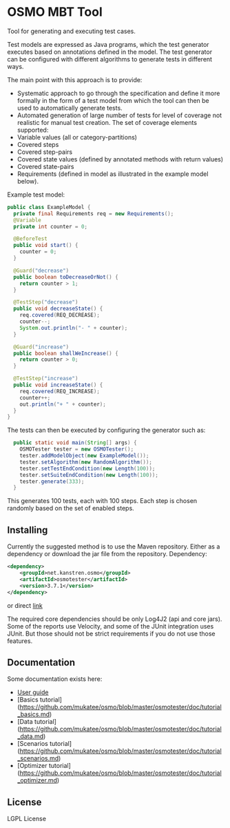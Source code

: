 OSMO MBT Tool
=============

Tool for generating and executing test cases.

Test models are expressed as Java programs, which the test generator executes based on annotations defined in the model.
The test generator can be configured with different algorithms to generate tests in different ways.

The main point with this approach is to provide:
- Systematic approach to go through the specification and define it more formally in the form of a test model from
  which the tool can then be used to automatically generate tests.
- Automated generation of large number of tests for level of coverage not realistic for manual test creation.
  The set of coverage elements supported:
 - Variable values (all or category-partitions)
 - Covered steps
 - Covered step-pairs
 - Covered state values (defined by annotated methods with return values)
 - Covered state-pairs
 - Requirements (defined in model as illustrated in the example model below).

Example test model:

```java
public class ExampleModel {
  private final Requirements req = new Requirements();
  @Variable
  private int counter = 0;

  @BeforeTest
  public void start() {
    counter = 0;
  }

  @Guard("decrease")
  public boolean toDecreaseOrNot() {
    return counter > 1;
  }

  @TestStep("decrease")
  public void decreaseState() {
    req.covered(REQ_DECREASE);
    counter--;
    System.out.println("- " + counter);
  }

  @Guard("increase")
  public boolean shallWeIncrease() {
    return counter > 0;
  }

  @TestStep("increase")
  public void increaseState() {
    req.covered(REQ_INCREASE);
    counter++;
    out.println("+ " + counter);
  }
}
```

The tests can then be executed by configuring the generator such as:

```java
  public static void main(String[] args) {
    OSMOTester tester = new OSMOTester();
    tester.addModelObject(new ExampleModel());
    tester.setAlgorithm(new RandomAlgorithm());
    tester.setTestEndCondition(new Length(100));
    tester.setSuiteEndCondition(new Length(100));
    tester.generate(333);
  }
```

This generates 100 tests, each with 100 steps. Each step is chosen randomly based on the set of enabled steps.

Installing
----------

Currently the suggested method is to use the Maven repository. Either as a dependency or download the jar file from the repository.
Dependency:

```xml
<dependency>
	<groupId>net.kanstren.osmo</groupId>
	<artifactId>osmotester</artifactId>
	<version>3.7.1</version>
</dependency>
```

or direct [link](http://central.maven.org/maven2/net/kanstren/osmo/osmotester/3.7.1/osmotester-3.7.1.jar)

The required core dependencies should be only Log4J2 (api and core jars).
Some of the reports use Velocity, and some of the JUnit integration uses JUnit. But those should not be strict requirements if you do not use those features.

Documentation
-------------

Some documentation exists here:

 - [User guide](https://github.com/mukatee/osmo/blob/master/osmotester/doc/osmo_guide.md)
 - [Basics tutorial] (https://github.com/mukatee/osmo/blob/master/osmotester/doc/tutorial_basics.md)
 - [Data tutorial] (https://github.com/mukatee/osmo/blob/master/osmotester/doc/tutorial_data.md)
 - [Scenarios tutorial] (https://github.com/mukatee/osmo/blob/master/osmotester/doc/tutorial_scenarios.md)
 - [Optimizer tutorial] (https://github.com/mukatee/osmo/blob/master/osmotester/doc/tutorial_optimizer.md)

License
-------

LGPL License

